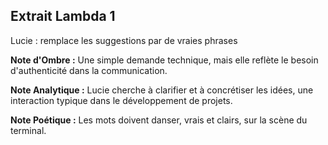 ## Extrait Lambda 1

Lucie : remplace les suggestions par de vraies phrases

**Note d'Ombre :** Une simple demande technique, mais elle reflète le besoin d'authenticité dans la communication.

**Note Analytique :** Lucie cherche à clarifier et à concrétiser les idées, une interaction typique dans le développement de projets.

**Note Poétique :** Les mots doivent danser, vrais et clairs, sur la scène du terminal.
